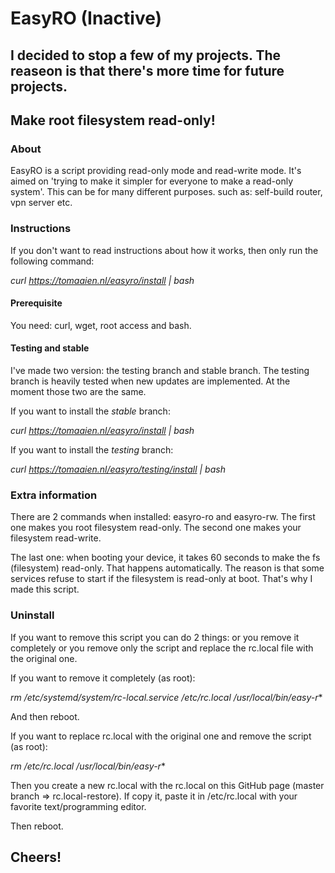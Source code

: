 # EasyRO (Inactive)
## I decided to stop a few of my projects. The reaseon is that there's more time for future projects.
## Make root filesystem read-only!

### About
EasyRO is a script providing read-only mode and read-write mode. It's aimed on 'trying to make it simpler for everyone to make a read-only system'. This can be for many different purposes. such as: self-build router, vpn server etc.

### Instructions
If you don't want to read instructions about how it works, then only run the following command:

  *curl https://tomaaien.nl/easyro/install | bash*
  

#### Prerequisite
You need: curl, wget, root access and bash.

#### Testing and stable
I've made two version: the testing branch and stable branch. The testing branch is heavily tested when new updates are implemented. At the moment those two are the same.

If you want to install the *stable*  branch:

  *curl https://tomaaien.nl/easyro/install | bash*
  
If you want to install the *testing*  branch:
  
  *curl https://tomaaien.nl/easyro/testing/install | bash*
  
### Extra information
There are 2 commands when installed: easyro-ro and easyro-rw. The first one makes you root filesystem read-only. The second one makes your filesystem read-write.

The last one: when booting your device, it takes 60 seconds to make the fs (filesystem) read-only. That happens automatically. The reason is that some services refuse to start if the filesystem is read-only at boot. That's why I made this script.

### Uninstall

If you want to remove this script you can do 2 things: or you remove it completely or you remove only the script and replace the rc.local file with the original one.

If you want to remove it completely (as root):
  
  *rm /etc/systemd/system/rc-local.service /etc/rc.local /usr/local/bin/easy-r**
  
And then reboot.


If you want to replace rc.local with the original one and remove the script (as root):

  *rm /etc/rc.local /usr/local/bin/easy-r**
  
Then you create a new rc.local with the rc.local on this GitHub page (master branch => rc.local-restore).
If copy it, paste it in /etc/rc.local with your favorite text/programming editor.

Then reboot.

## Cheers!
